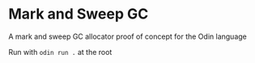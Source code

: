 # Mark and Sweep GC
A mark and sweep GC allocator proof of concept for the Odin language

Run with `odin run .` at the root